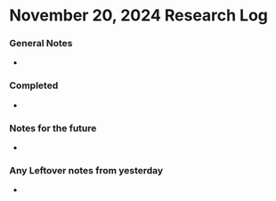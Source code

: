 # November 20, 2024 Research Log
### General Notes
* 

### Completed
* 

### Notes for the future
* 

### Any Leftover notes from yesterday
* 
